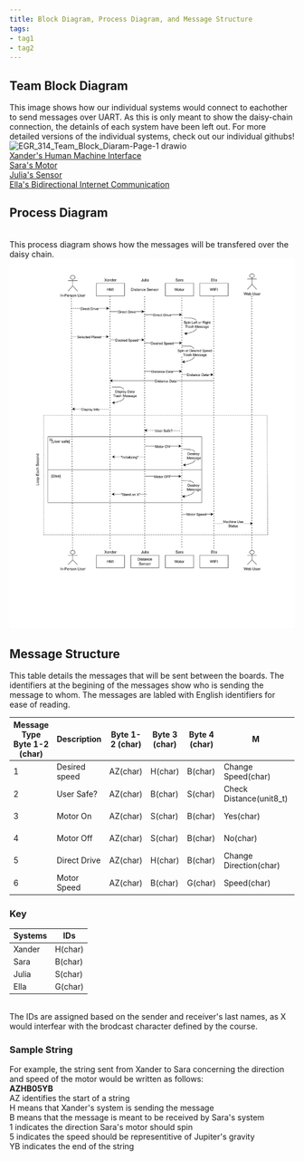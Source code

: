 ```yaml
---
title: Block Diagram, Process Diagram, and Message Structure
tags:
- tag1
- tag2
---
```

## Team Block Diagram
This image shows how our individual systems would connect to eachother to send messages over UART. As this is only meant to show the daisy-chain connection, the detainls of each system have been left out. For more detailed versions of the individual systems, check out our individual githubs! <br>
![EGR_314_Team_Block_Diaram-Page-1 drawio](https://github.com/user-attachments/assets/bdf843b4-6444-43c4-8d9b-3085cfe64fee) <br>
[Xander's Human Machine Interface](https://xanderheafey.github.io/Block-Diagram/)<br>
[Sara's Motor](https://sarabohart.github.io/blockdiagram/)<br>
[Julia's Sensor](https://juliasmith141414.github.io/blockdiagram/)<br>
[Ella's Bidirectional Internet Communication](https://starfruwuit.github.io/egr314report/01BlockDiagram/)
## Process Diagram
<br> This process diagram shows how the messages will be transfered over the daisy chain. 
![301 Sequence Diagram](updated%20process%20diagram-1.png)
## Message Structure
This table details the messages that will be sent between the boards. The identifiers at the begining of the messages show who is sending the message to whom. The messages are labled with English identifiers for ease of reading. <br>

Message Type Byte 1-2 (char)	|Description	|Byte 1-2 (char)	|Byte 3 (char)	|Byte 4 (char)	|M	|Byte 63 (char)	|Byte 64 (char)|
----------------------------------|-------------|---------------------|-----------------|-------------------|---|-------------------|------------------|
1	|Desired speed	|AZ(char)|H(char)	|B(char)	|Change Speed(char)	|Y (char)	|B (char)|
2	|User Safe?	|AZ(char)	|B(char)	|S(char)	|Check Distance(unit8_t)	|Y (char)	|B (char)|
3	|Motor On	|AZ(char)	|S(char)	|B(char)	|Yes(char)	|Y (char)	|B (char)|
4	|Motor Off	|AZ(char)	|S(char)	|B(char)	|No(char)	|Y (char)	|B (char)|
5	|Direct Drive	|AZ(char)	|H(char)	|B(char)	|Change Direction(char)	|Y (char)	|B (char)|
6	|Motor Speed	|AZ(char)	|B(char)	|G(char)	|Speed(char)	|Y (char)	|B (char)|

### Key
Systems	| IDs
--------|------------
Xander	|H(char)
Sara	  |B(char)
Julia	  |S(char)
Ella	  |G(char)

<br>The IDs are assigned based on the sender and receiver's last names, as X would interfear with the brodcast character defined by the course.<br>
### Sample String
For example, the string sent from Xander to Sara concerning the direction and speed of the motor would be written as follows:<br>
**AZHB05YB** <br>
AZ identifies the start of a string<br>
H means that Xander's system is sending the message<br>
B means that the message is meant to be received by Sara's system<br>
1 indicates the direction Sara's motor should spin <br>
5 indicates the speed should be representitive of Jupiter's gravity <br>
YB indicates the end of the string
